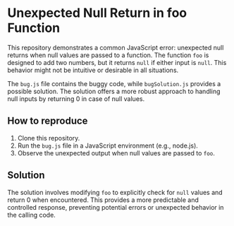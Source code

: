 # Unexpected Null Return in foo Function

This repository demonstrates a common JavaScript error: unexpected null returns when null values are passed to a function. The function `foo` is designed to add two numbers, but it returns `null` if either input is `null`.  This behavior might not be intuitive or desirable in all situations.

The `bug.js` file contains the buggy code, while `bugSolution.js` provides a possible solution.  The solution offers a more robust approach to handling null inputs by returning 0 in case of null values.

## How to reproduce

1. Clone this repository.
2. Run the `bug.js` file in a JavaScript environment (e.g., node.js).
3. Observe the unexpected output when null values are passed to `foo`.

## Solution

The solution involves modifying `foo` to explicitly check for `null` values and return 0 when encountered. This provides a more predictable and controlled response, preventing potential errors or unexpected behavior in the calling code.